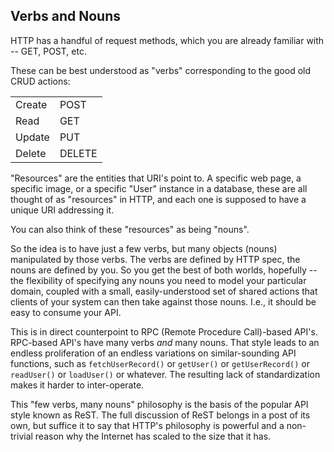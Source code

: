 ## Verbs and Nouns
HTTP has a handful of request methods, which you are already familiar with -- GET, POST, etc.

These can be best understood as "verbs" corresponding to the good old CRUD actions:

<table>
<tr><td>Create</td><td>POST</td></tr>
<tr><td>Read</td><td>GET</td></tr>
<tr><td>Update</td><td>PUT</td></tr>
<tr><td>Delete</td><td>DELETE</td></tr>
</table>

"Resources" are the entities that URI's point to. A specific web page, a specific image, or a specific "User" instance in a database, these are all thought of as "resources" in HTTP, and each one is supposed to have a unique URI addressing it.

You can also think of these "resources" as being "nouns".

So the idea is to have just a few verbs, but many objects (nouns) manipulated by those verbs. The verbs are defined by HTTP spec, the nouns are defined by you. So you get the best of both worlds, hopefully -- the flexibility of specifying any nouns you need to model your particular domain, coupled with a small, easily-understood set of shared actions that clients of your system can then take against those nouns. I.e., it should be easy to consume your API.

This is in direct counterpoint to RPC (Remote Procedure Call)-based API's. RPC-based API's have many verbs _and_ many nouns. That style leads to an endless proliferation of an endless variations on similar-sounding API functions, such as `fetchUserRecord()` or `getUser()` or `getUserRecord()` or `readUser()` or `loadUser()` or whatever. The resulting lack of standardization makes it harder to inter-operate.

This "few verbs, many nouns" philosophy is the basis of the popular API style known as ReST. The full discussion of ReST belongs in a post of its own, but suffice it to say that HTTP's philosophy is powerful and a non-trivial reason why the Internet has scaled to the size that it has.